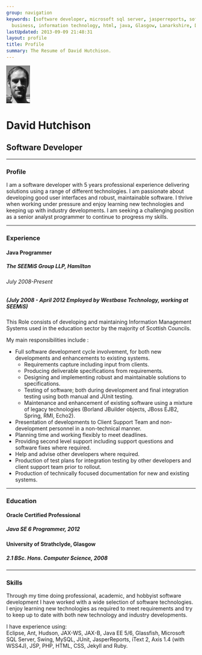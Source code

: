 ```yaml
---
group: navigation
keywords: [software developer, microsoft sql server, jasperreports, software development,
  business, information technology, html, java, Glasgow, Lanarkshire, David Hutchison, J2EE, Swing]
lastUpdated: 2013-09-09 21:48:31
layout: profile
title: Profile
summary: The Resume of David Hutchison.
---
```


![Me](/images/self_small.png)
# David Hutchison #
## Software Developer ##

---
### Profile #
I am a software developer with 5 years professional experience delivering solutions using a range of different technologies. I am passionate about developing good user interfaces and robust, maintainable software. I thrive when working under pressure and enjoy learning new technologies and keeping up with industry developments. I am seeking a challenging position as a senior analyst programmer to continue to progress my skills.

---
### Experience #
#### Java Programmer ##
##### The SEEMiS Group LLP, Hamilton ###
###### July 2008-Present ######

##### (July 2008 - April 2012 Employed by Westbase Technology, working at SEEMiS) ###

This Role consists of developing and maintaining Information Management Systems used in the education sector by the majority of Scottish Councils. 

My main responsibilities include :

- Full software development cycle involvement, for both new developments and enhancements to existing systems. 
    - Requirements capture including input from clients.
    - Producing deliverable specifications from requirements.
    - Designing and implementing robust and maintainable solutions to specifications.
    - Testing of software; both during development and final integration testing using both manual and JUnit testing.
    - Maintenance and enhancement of existing software using a mixture of legacy technologies (Borland JBuilder objects, JBoss EJB2, Spring, RMI, Echo2).
- Presentation of developments to Client Support Team and non-development personnel in a non-technical manner. 
- Planning time and working flexibly to meet deadlines. 
- Providing second level support including support questions and software fixes where required. 
- Help and advise other developers where required. 
- Production of test plans for integration testing by other developers and client support team prior to rollout. 
- Production of technically focused documentation for new and existing systems.

---
### Education #
#### Oracle Certified Professional ##
##### Java SE 6 Programmer, 2012 ###
  
  
#### University of Strathclyde, Glasgow ##
##### 2.1 BSc. Hons. Computer Science, 2008 ##

---
### Skills #
Through my time doing professional, academic, and hobbyist software development I have worked with a wide selection of software technologies. I enjoy learning new technologies as required to meet requirements and try to keep up to date with both new technology and industry developments.

I have experience using:  
Eclipse, Ant, Hudson, JAX-WS, JAX-B, Java EE 5/6, Glassfish, Microsoft SQL Server, Swing, MySQL, JUnit, JasperReports, iText 2, Axis 1.4 (with WSS4J), JSP, PHP, HTML, CSS, Jekyll and Ruby.
